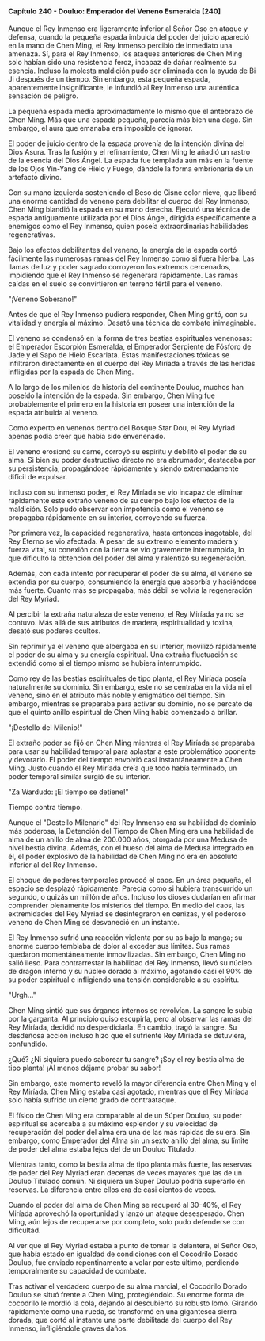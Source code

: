 
#### Capítulo 240 - Douluo: Emperador del Veneno Esmeralda [240]

Aunque el Rey Inmenso era ligeramente inferior al Señor Oso en ataque y defensa, cuando la pequeña espada imbuida del poder del juicio apareció en la mano de Chen Ming, el Rey Inmenso percibió de inmediato una amenaza. Sí, para el Rey Inmenso, los ataques anteriores de Chen Ming solo habían sido una resistencia feroz, incapaz de dañar realmente su esencia. Incluso la molesta maldición pudo ser eliminada con la ayuda de Bi Ji después de un tiempo. Sin embargo, esta pequeña espada, aparentemente insignificante, le infundió al Rey Inmenso una auténtica sensación de peligro.

La pequeña espada medía aproximadamente lo mismo que el antebrazo de Chen Ming. Más que una espada pequeña, parecía más bien una daga. Sin embargo, el aura que emanaba era imposible de ignorar.

El poder de juicio dentro de la espada provenía de la intención divina del Dios Asura. Tras la fusión y el refinamiento, Chen Ming le añadió un rastro de la esencia del Dios Ángel. La espada fue templada aún más en la fuente de los Ojos Yin-Yang de Hielo y Fuego, dándole la forma embrionaria de un artefacto divino.

Con su mano izquierda sosteniendo el Beso de Cisne color nieve, que liberó una enorme cantidad de veneno para debilitar el cuerpo del Rey Inmenso, Chen Ming blandió la espada en su mano derecha. Ejecutó una técnica de espada antiguamente utilizada por el Dios Ángel, dirigida específicamente a enemigos como el Rey Inmenso, quien poseía extraordinarias habilidades regenerativas.

Bajo los efectos debilitantes del veneno, la energía de la espada cortó fácilmente las numerosas ramas del Rey Inmenso como si fuera hierba. Las llamas de luz y poder sagrado corroyeron los extremos cercenados, impidiendo que el Rey Inmenso se regenerara rápidamente. Las ramas caídas en el suelo se convirtieron en terreno fértil para el veneno.

"¡Veneno Soberano!"

Antes de que el Rey Inmenso pudiera responder, Chen Ming gritó, con su vitalidad y energía al máximo. Desató una técnica de combate inimaginable.

El veneno se condensó en la forma de tres bestias espirituales venenosas: el Emperador Escorpión Esmeralda, el Emperador Serpiente de Fósforo de Jade y el Sapo de Hielo Escarlata. Estas manifestaciones tóxicas se infiltraron directamente en el cuerpo del Rey Miríada a través de las heridas infligidas por la espada de Chen Ming.

A lo largo de los milenios de historia del continente Douluo, muchos han poseído la intención de la espada. Sin embargo, Chen Ming fue probablemente el primero en la historia en poseer una intención de la espada atribuida al veneno.

Como experto en venenos dentro del Bosque Star Dou, el Rey Myriad apenas podía creer que había sido envenenado.

El veneno erosionó su carne, corroyó su espíritu y debilitó el poder de su alma. Si bien su poder destructivo directo no era abrumador, destacaba por su persistencia, propagándose rápidamente y siendo extremadamente difícil de expulsar.

Incluso con su inmenso poder, el Rey Miríada se vio incapaz de eliminar rápidamente este extraño veneno de su cuerpo bajo los efectos de la maldición. Solo pudo observar con impotencia cómo el veneno se propagaba rápidamente en su interior, corroyendo su fuerza.

Por primera vez, la capacidad regenerativa, hasta entonces inagotable, del Rey Eterno se vio afectada. A pesar de su extremo elemento madera y fuerza vital, su conexión con la tierra se vio gravemente interrumpida, lo que dificultó la obtención del poder del alma y ralentizó su regeneración.

Además, con cada intento por recuperar el poder de su alma, el veneno se extendía por su cuerpo, consumiendo la energía que absorbía y haciéndose más fuerte. Cuanto más se propagaba, más débil se volvía la regeneración del Rey Myriad.

Al percibir la extraña naturaleza de este veneno, el Rey Miríada ya no se contuvo. Más allá de sus atributos de madera, espiritualidad y toxina, desató sus poderes ocultos.

Sin reprimir ya el veneno que albergaba en su interior, movilizó rápidamente el poder de su alma y su energía espiritual. Una extraña fluctuación se extendió como si el tiempo mismo se hubiera interrumpido.

Como rey de las bestias espirituales de tipo planta, el Rey Miríada poseía naturalmente su dominio. Sin embargo, este no se centraba en la vida ni el veneno, sino en el atributo más noble y enigmático del tiempo. Sin embargo, mientras se preparaba para activar su dominio, no se percató de que el quinto anillo espiritual de Chen Ming había comenzado a brillar.

"¡Destello del Milenio!"

El extraño poder se fijó en Chen Ming mientras el Rey Miríada se preparaba para usar su habilidad temporal para aplastar a este problemático oponente y devorarlo. El poder del tiempo envolvió casi instantáneamente a Chen Ming. Justo cuando el Rey Miríada creía que todo había terminado, un poder temporal similar surgió de su interior.

"Za Wardudo: ¡El tiempo se detiene!"

Tiempo contra tiempo.

Aunque el "Destello Milenario" del Rey Inmenso era su habilidad de dominio más poderosa, la Detención del Tiempo de Chen Ming era una habilidad de alma de un anillo de alma de 200.000 años, otorgada por una Medusa de nivel bestia divina. Además, con el hueso del alma de Medusa integrado en él, el poder explosivo de la habilidad de Chen Ming no era en absoluto inferior al del Rey Inmenso.

El choque de poderes temporales provocó el caos. En un área pequeña, el espacio se desplazó rápidamente. Parecía como si hubiera transcurrido un segundo, o quizás un millón de años. Incluso los dioses dudarían en afirmar comprender plenamente los misterios del tiempo. En medio del caos, las extremidades del Rey Myriad se desintegraron en cenizas, y el poderoso veneno de Chen Ming se desvaneció en un instante.

El Rey Inmenso sufrió una reacción violenta por su as bajo la manga; su enorme cuerpo temblaba de dolor al exceder sus límites. Sus ramas quedaron momentáneamente inmovilizadas. Sin embargo, Chen Ming no salió ileso. Para contrarrestar la habilidad del Rey Inmenso, llevó su núcleo de dragón interno y su núcleo dorado al máximo, agotando casi el 90% de su poder espiritual e infligiendo una tensión considerable a su espíritu.

"Urgh..."

Chen Ming sintió que sus órganos internos se revolvían. La sangre le subía por la garganta. Al principio quiso escupirla, pero al observar las ramas del Rey Miríada, decidió no desperdiciarla. En cambio, tragó la sangre. Su desdeñosa acción incluso hizo que el sufriente Rey Miríada se detuviera, confundido.

¿Qué? ¿Ni siquiera puedo saborear tu sangre? ¡Soy el rey bestia alma de tipo planta! ¡Al menos déjame probar su sabor!

Sin embargo, este momento reveló la mayor diferencia entre Chen Ming y el Rey Miríada. Chen Ming estaba casi agotado, mientras que el Rey Miríada solo había sufrido un cierto grado de contraataque.

El físico de Chen Ming era comparable al de un Súper Douluo, su poder espiritual se acercaba a su máximo esplendor y su velocidad de recuperación del poder del alma era una de las más rápidas de su era. Sin embargo, como Emperador del Alma sin un sexto anillo del alma, su límite de poder del alma estaba lejos del de un Douluo Titulado.

Mientras tanto, como la bestia alma de tipo planta más fuerte, las reservas de poder del Rey Myriad eran decenas de veces mayores que las de un Douluo Titulado común. Ni siquiera un Súper Douluo podría superarlo en reservas. La diferencia entre ellos era de casi cientos de veces.

Cuando el poder del alma de Chen Ming se recuperó al 30-40%, el Rey Miríada aprovechó la oportunidad y lanzó un ataque desesperado. Chen Ming, aún lejos de recuperarse por completo, solo pudo defenderse con dificultad.

Al ver que el Rey Myriad estaba a punto de tomar la delantera, el Señor Oso, que había estado en igualdad de condiciones con el Cocodrilo Dorado Douluo, fue enviado repentinamente a volar por este último, perdiendo temporalmente su capacidad de combate.

Tras activar el verdadero cuerpo de su alma marcial, el Cocodrilo Dorado Douluo se situó frente a Chen Ming, protegiéndolo. Su enorme forma de cocodrilo le mordió la cola, dejando al descubierto su robusto lomo. Girando rápidamente como una rueda, se transformó en una gigantesca sierra dorada, que cortó al instante una parte debilitada del cuerpo del Rey Inmenso, infligiéndole graves daños.